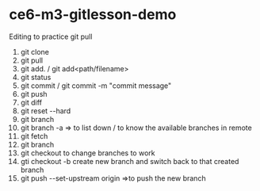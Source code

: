 # ce6-m3-gitlesson-demo
Editing to practice git pull
1. git clone
2. git pull
3. git add. / git add<path/filename>
4. git status
5. git commit / git commit -m "commit message"
6. git push
7. git diff
8. git reset --hard
9. git branch
10. git branch -a => to list down / to know the available branches in remote 
11. git fetch
12. git branch <name of a banch to be created>
13. git checkout <name of a banch to be work on> to change branches to work
14. gti checkout -b <branch-name> create new branch and switch back to that created branch
15. git push --set-upstream origin <branch-name> =>to push the new branch